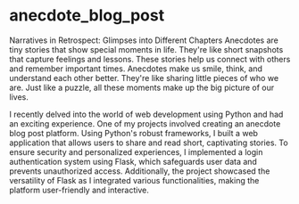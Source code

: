 # anecdote_blog_post
Narratives in Retrospect: Glimpses into Different Chapters
Anecdotes are tiny stories that show special moments in life. They're like short snapshots that capture feelings and lessons. These stories help us connect with others and remember important times. Anecdotes make us smile, think, and understand each other better. They're like sharing little pieces of who we are. Just like a puzzle, all these moments make up the big picture of our lives.


I recently delved into the world of web development using Python and had an exciting experience. One of my projects involved creating an anecdote blog post platform. Using Python's robust frameworks, I built a web application that allows users to share and read short, captivating stories. To ensure security and personalized experiences, I implemented a login authentication system using Flask, which safeguards user data and prevents unauthorized access. Additionally, the project showcased the versatility of Flask as I integrated various functionalities, making the platform user-friendly and interactive.

